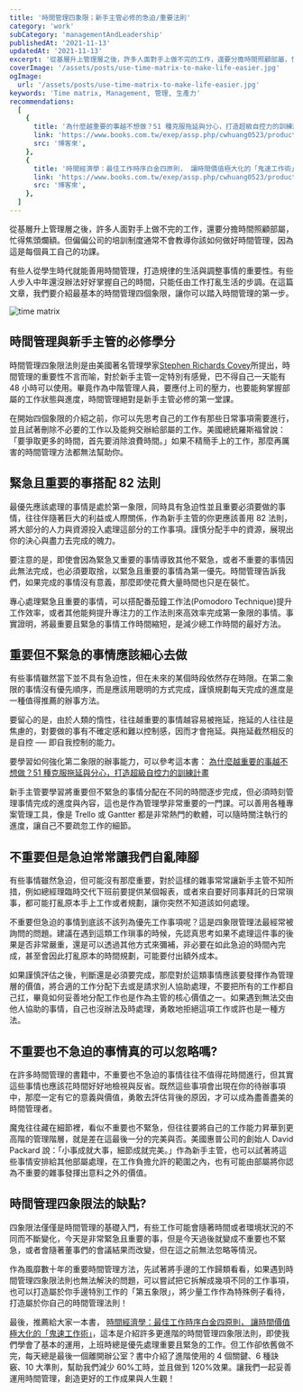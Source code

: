 ```yaml
---
title: '時間管理四象限；新手主管必修的急迫/重要法則'
category: 'work'
subCategory: 'managementAndLeadership'
publishedAt: '2021-11-13'
updatedAt: '2021-11-13'
excerpt: '從基層升上管理層之後，許多人面對手上做不完的工作，還要分擔時間照顧部屬，忙得焦頭爛額。但偏偏公司的培訓制度通常不會教導你該如何做好時間管理，因為這是每個員工自己的功課...'
coverImage: '/assets/posts/use-time-matrix-to-make-life-easier.jpg'
ogImage:
  url: '/assets/posts/use-time-matrix-to-make-life-easier.jpg'
keywords: 'Time matrix, Management, 管理, 生產力'
recommendations:
  [
    {
      title: '為什麼越重要的事越不想做？51 種克服拖延與分心，打造超級自控力的訓練計畫',
      link: 'https://www.books.com.tw/exep/assp.php/cwhuang0523/products/0010885515?utm_source=cwhuang0523&utm_medium=ap-books&utm_content=recommend&utm_campaign=ap-202111',
      src: '博客來',
    },
    {
      title: '時間經濟學：最佳工作時序白金四原則， 讓時間價值極大化的「鬼速工作術」',
      link: 'https://www.books.com.tw/exep/assp.php/cwhuang0523/products/0010803535?utm_source=cwhuang0523&utm_medium=ap-books&utm_content=recommend&utm_campaign=ap-202111',
      src: '博客來',
    },
  ]
---
```


從基層升上管理層之後，許多人面對手上做不完的工作，還要分擔時間照顧部屬，忙得焦頭爛額。但偏偏公司的培訓制度通常不會教導你該如何做好時間管理，因為這是每個員工自己的功課。

有些人從學生時代就能善用時間管理，打造規律的生活與調整事情的重要性。有些人步入中年還沒辦法好好掌握自己的時間，只能任由工作打亂生活的步調。在這篇文章，我們要介紹最基本的時間管理四個象限，讓你可以踏入時間管理的第一步。

![time matrix](https://i.imgur.com/t0rqO36.jpg)

## 時間管理與新手主管的必修學分

時間管理四象限法則是由美國著名管理學家[Stephen Richards Covey](https://en.wikipedia.org/wiki/Stephen_Covey)所提出，時間管理的重要性不言而喻，對於新手主管一定特別有感覺，巴不得自己一天能有 48 小時可以使用。畢竟作為中階管理人員，要應付上司的壓力，也要能夠掌握部屬的工作狀態與進度，時間管理絕對是新手主管必修的第一堂課。

在開始四個象限的介紹之前，你可以先思考自己的工作有那些日常事項需要進行，並且試著刪除不必要的工作以及能夠交辦給部屬的工作。美國總統羅斯福曾說：「要爭取更多的時間，首先要消除浪費時間。」如果不精簡手上的工作，那麼再厲害的時間管理方法都無法幫助你。

## 緊急且重要的事搭配 82 法則

最優先應該處理的事情是處於第一象限，同時具有急迫性並且重要必須要做的事情，往往伴隨著巨大的利益或人際關係，作為新手主管的你更應該善用 82 法則，將大部分的人力與資源投入處理這部分的工作事項。謹慎分配手中的資源，展現出你的決心與盡力去完成的魄力。

要注意的是，即使會因為緊急又重要的事情導致其他不緊急，或者不重要的事情因此無法完成，也必須要取捨，以緊急且重要的事情為第一優先。時間管理告訴我們，如果完成的事情沒有意義，那麼即使花費大量時間也只是在裝忙。

專心處理緊急且重要的事情，可以搭配番茄鐘工作法(Pomodoro Technique)提升工作效率，或者其他能夠提升專注力的工作法則來高效率完成第一象限的事情。事實證明，將最重要且緊急的事情工作時間縮短，是減少總工作時間的最好方法。

## 重要但不緊急的事情應該細心去做

有些事情雖然當下並不具有急迫性，但在未來的某個時段依然存在時限。在第二象限的事情沒有優先順序，而是應該用聰明的方式完成，謹慎規劃每天完成的進度是一種值得推薦的辦事方法。

要留心的是，由於人類的惰性，往往越重要的事情越容易被拖延，拖延的人往往是焦慮的，對要做的事有不確定感和難以控制感，因而才會拖延。與拖延截然相反的是自控 ── 即自我控制的能力。

要學習如何強化第二象限的辦事能力，可以參考這本書：
[為什麼越重要的事越不想做？51 種克服拖延與分心，打造超級自控力的訓練計畫](https://www.books.com.tw/exep/assp.php/cwhuang0523/products/0010885515?utm_source=cwhuang0523&utm_medium=ap-books&utm_content=recommend&utm_campaign=ap-202111)

新手主管要學習將重要但不緊急的事情分配在不同的時間逐步完成，但必須時刻管理事情完成的進度與內容，這也是作為管理學非常重要的一門課。可以善用各種專案管理工具，像是 Trello 或 Gantter 都是非常熱門的軟體，可以隨時關注執行的進度，讓自己不要疏忽工作的細節。

## 不重要但是急迫常常讓我們自亂陣腳

有些事情雖然急迫，但可能沒有那麼重要，對於這樣的雜事常常讓新手主管不知所措，例如總經理臨時交代下班前要提供某個報表，或者來自要好同事拜託的日常瑣事，都可能打亂原本手上工作或者規劃，讓你突然不知道該如何處理。

不重要但急迫的事情到底該不該列為優先工作事項呢？這是四象限管理法最經常被詢問的問題。建議在遇到這類工作瑣事的時候，先認真思考如果不處理這件事的後果是否非常嚴重，還是可以透過其他方式來彌補，非必要在如此急迫的時間內完成，甚至會因此打亂原本的時間規劃，可能要付出額外成本。

如果謹慎評估之後，判斷還是必須要完成，那麼對於這類事情應該要發揮作為管理層的價值，將合適的工作分配下去或是請求別人協助處理，不要把所有的工作都自己扛，畢竟如何妥善地分配工作也是作為主管的核心價值之一。如果遇到無法交由他人協助的事情，自己也沒辦法及時處理，勇敢地拒絕這項工作或許也是一種方法。

## 不重要也不急迫的事情真的可以忽略嗎?

在許多時間管理的書籍中，不重要也不急迫的事情往往不值得花時間進行，但其實這些事情也應該花時間好好地檢視與反省。既然這些事項會出現在你的待辦事項中，那麼一定有它的意義與價值，勇敢去評估背後的原因，才可以成為盡善盡美的時間管理者。

魔鬼往往藏在細節裡，看似不重要也不緊急，但往往要將自己的工作能力昇華到更高階的管理階層，就是差在這最後一分的完美與否。美國惠普公司的創始人 David Packard 說：「小事成就大事，細節成就完美。」作為新手主管，也可以試著將這些事情安排給其他部屬處理，在工作負擔允許的範圍之內，也有可能由部屬將你認為不重要的雜事發揮出意料之外的價值。

## 時間管理四象限法的缺點?

四象限法僅僅是時間管理的基礎入門，有些工作可能會隨著時間或者環境狀況的不同而不斷變化，今天是非常緊急且重要的事，但是今天過後就變成不重要也不緊急，或者會隨著董事們的會議結果而改變，但在這之前無法忽略等情況。

作為風靡數十年的重要時間管理方法，先試著將手邊的工作歸類看看，如果遇到時間管理四象限法則也無法解決的問題，可以嘗試把它拆解成幾項不同的工作事項，也可以打造屬於你手邊特別工作的「第五象限」，將少量工作作為特殊例子看待，打造屬於你自己的時間管理法則！

最後，推薦給大家一本書，
[時間經濟學：最佳工作時序白金四原則， 讓時間價值極大化的「鬼速工作術」](https://www.books.com.tw/exep/assp.php/cwhuang0523/products/0010803535?utm_source=cwhuang0523&utm_medium=ap-books&utm_content=recommend&utm_campaign=ap-202111)，這本是介紹許多更進階的時間管理四象限法則，即使我們學會了基本的運用，上班時總是優先處理重要且緊急的工作。但工作卻依舊做不完，每天總是最後一個離開辦公室？書中介紹了進階使用的 4 個關鍵、6 種訣竅、10 大準則，幫助我們減少 60%工時，並且做到 120%效果。讓我們一起妥善運用時間管理，創造更好的工作成果與人生觀！
